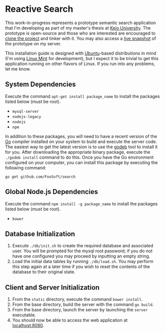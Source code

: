 # Reactive Search #

This work-in-progress represents a prototype semantic search application that I'm developing as part of my master's
thesis at [Keio University](http://www.sfc.keio.ac.jp/). The prototype is open-source and those who are interested are
encouraged to [clone the project](https://github.com/FooSoft/search) and tinker with it. You may also access a [live
snapshot](http://foosoft.net:8080/) of the prototype on my server.

This installation guide is designed with [Ubuntu](http://www.ubuntu.com/)-based distributions in mind (I'm using [Linux
Mint](http://www.linuxmint.com/) for development), but I expect it to be trivial to get this application running on
other flavors of Linux. If you run into any problems, let me know.

## System Dependencies ##

Execute the command `apt-get install package_name` to install the packages listed below (must be root).

*   `mysql-server`
*   `nodejs-legacy`
*   `nodejs`
*   `npm`

In addition to these packages, you will need to have a recent version of the [Go](https://golang.org/project/) compiler
installed on your system to build and execute the server code. The easiest way to get the latest version is to use the
[godeb](https://github.com/niemeyer/godeb) tool to install it for you. After downloading the appropriate binary package,
execute the `./godeb install` command to do this. Once you have the Go environment configured on your computer, you can
install this package by executing the following command:

`go get github.com/FooSoft/search`

## Global Node.js Dependencies ##

Execute the command `npm install -g package_name` to install the packages listed below (must be root).

*   `bower`

## Database Initialization ##

1.  Execute `./db/init.sh` to create the required database and associated user. You will be prompted for the mysql root
    password; if you do not have one configured you may proceed by inputting an empty string.
2.  Load the initial data tables by running `./db/load.sh`. You may perform this step again at a later time if you wish
    to reset the contents of the database to their original state.

## Client and Server Initialization ##

1.  From the `static` directory, execute the command `bower install`.
2.  From the base directory, build the server with the command `go build`.
3.  From the base directory, launch the server by launching the `server` executable.
4.  You should now be able to access the web application at [localhost:8080](http://localhost:8080).
